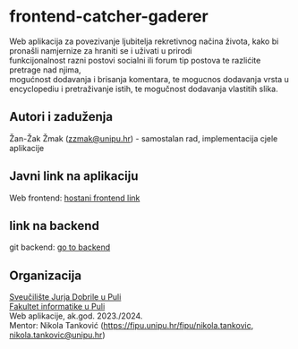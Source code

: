 # frontend-catcher-gaderer

Web aplikacija za povezivanje ljubitelja rekretivnog načina života, kako bi pronašli namjernize za hraniti se i uživati u prirodi <br>
funkcijonalnost razni postovi socialni ili forum tip postova te razlićite pretrage nad njima, <br>
mogućnost dodavanja i brisanja komentara, te mogucnos dodavanja vrsta u encyclopediu i pretraživanje istih, te mogučnost dodavanja vlastitih slika.

## Autori i zaduženja

Žan-Žak Žmak (zzmak@unipu.hr) - samostalan rad, implementacija cjele aplikacije

## Javni link na aplikaciju

Web frontend: [hostani frontend link](https://frontend-catcher-gaderer.vercel.app/)

## link na backend

git backend: [go to backend](https://github.com/ZanZakZmak/backend-catcher-gaderer.git)

## Organizacija

[Sveučilište Jurja Dobrile u Puli](https://www.unipu.hr/)<br>
[Fakultet informatike u Puli](https://fipu.unipu.hr/)<br>
Web aplikacije, ak.god. 2023./2024.<br>
Mentor: Nikola Tanković (https://fipu.unipu.hr/fipu/nikola.tankovic, nikola.tankovic@unipu.hr)<br>
